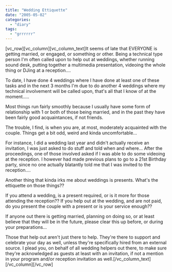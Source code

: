 ```yaml
---
title: "Wedding Ettiquette"
date: "2005-05-02"
categories: 
  - "diary"
tags: 
  - "grrrrrr"
---
```


\[vc\_row\]\[vc\_column\]\[vc\_column\_text\]It seems of late that EVERYONE is getting married, or engaged, or something or other. Being a technical type person I'm often called upon to help out at weddings, whether running sound desk, putting together a multimedia presentation, videoing the whole thing or DJing at a reception....

To date, I have done 4 weddings where I have done at least one of these tasks and in the next 3 months I'm due to do another 4 weddings where my technical involvement will be called upon, that's all that I know of at the moment.....

Most things run fairly smoothly because I usually have some form of relationship with 1 or both of those being married, and in the past they have been fairly good acquaintances, if not friends.

The trouble, I find, is when you are, at most, moderately acquainted with the couple. Things get a bit odd, weird and kinda uncomfortable...

For instance, I did a wedding last year and didn't actually receive an invitation, I was just asked to do stuff and told when and where... After the proceedings, one of those involved asked if I was able to do some videoing at the reception. I however had made previous plans to go to a 21st Birthday party, since no one actually blatantly told me that I was invited to the reception....

Another thing that kinda irks me about weddings is presents. What's the ettiquette on those things??

If you attend a wedding, is a present required, or is it more for those attending the reception?? If you help out at the wedding, and are not paid, do you present the couple with a present or is your service enough??

If anyone out there is getting married, planning on doing so, or at least believe that they will be in the future, please clear this up before, or during your preparations...

Those that help out aren't just there to help. They're there to support and celebrate your day as well, unless they're specifically hired from an external source. I plead you, on behalf of all wedding helpers out there, to make sure they're acknowledged as guests at least with an invitation, if not a mention in your program and/or reception invitation as well.\[/vc\_column\_text\]\[/vc\_column\]\[/vc\_row\]
